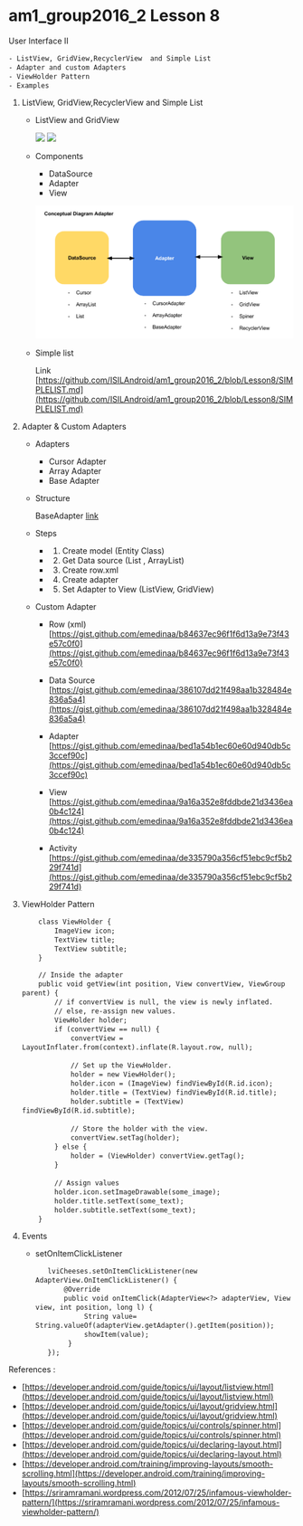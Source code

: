 # am1_group2016_2 Lesson 8

User Interface II

    - ListView, GridView,RecyclerView  and Simple List
    - Adapter and custom Adapters
    - ViewHolder Pattern
    - Examples
   
 1. ListView, GridView,RecyclerView  and Simple List
 
    - ListView and GridView
    
      ![](https://developer.android.com/images/ui/listview.png) ![](https://developer.android.com/images/ui/gridview.png)
            
    - Components
    
        * DataSource
        * Adapter
        * View
        
        ![](https://github.com/ISILAndroid/am1_group2016_2/blob/Lesson8/Android%20Adapter.png)
        
    - Simple list
    
        Link [https://github.com/ISILAndroid/am1_group2016_2/blob/Lesson8/SIMPLELIST.md](https://github.com/ISILAndroid/am1_group2016_2/blob/Lesson8/SIMPLELIST.md)
 
 2. Adapter & Custom Adapters
 
    - Adapters
        * Cursor Adapter
        * Array Adapter
        * Base Adapter
            
    - Structure
    
        BaseAdapter [link](https://github.com/ISILAndroid/am1_group2016_2/blob/Lesson8/ADAPTER.md)
        
    - Steps 
    
        * 1. Create model (Entity Class)
        * 2. Get Data source (List , ArrayList)
        * 3. Create row.xml
        * 4. Create adapter
        * 5. Set Adapter to View (ListView, GridView)
        
    - Custom Adapter
        
        * Row (xml) [https://gist.github.com/emedinaa/b84637ec96f1f6d13a9e73f43e57c0f0](https://gist.github.com/emedinaa/b84637ec96f1f6d13a9e73f43e57c0f0)
        
        * Data Source [https://gist.github.com/emedinaa/386107dd21f498aa1b328484e836a5a4](https://gist.github.com/emedinaa/386107dd21f498aa1b328484e836a5a4)
        
        * Adapter [https://gist.github.com/emedinaa/bed1a54b1ec60e60d940db5c3ccef90c](https://gist.github.com/emedinaa/bed1a54b1ec60e60d940db5c3ccef90c)
        
        * View [https://gist.github.com/emedinaa/9a16a352e8fddbde21d3436ea0b4c124](https://gist.github.com/emedinaa/9a16a352e8fddbde21d3436ea0b4c124)
        
        * Activity [https://gist.github.com/emedinaa/de335790a356cf51ebc9cf5b229f741d](https://gist.github.com/emedinaa/de335790a356cf51ebc9cf5b229f741d)
        
 3. ViewHolder Pattern
 
    ```
        class ViewHolder {
            ImageView icon;
            TextView title;
            TextView subtitle;
        }
    ```
    ```
        // Inside the adapter
        public void getView(int position, View convertView, ViewGroup parent) {
            // if convertView is null, the view is newly inflated.
            // else, re-assign new values.
            ViewHolder holder;
            if (convertView == null) {
                convertView = LayoutInflater.from(context).inflate(R.layout.row, null);

                // Set up the ViewHolder.
                holder = new ViewHolder();
                holder.icon = (ImageView) findViewById(R.id.icon);
                holder.title = (TextView) findViewById(R.id.title);
                holder.subtitle = (TextView) findViewById(R.id.subtitle);

                // Store the holder with the view.
                convertView.setTag(holder);
            } else {
                holder = (ViewHolder) convertView.getTag();
            }

            // Assign values
            holder.icon.setImageDrawable(some_image);
            holder.title.setText(some_text);
            holder.subtitle.setText(some_text);
        }
    ```
    
 4. Events
    
    - setOnItemClickListener
    
        ```
           lviCheeses.setOnItemClickListener(new AdapterView.OnItemClickListener() {
               @Override
               public void onItemClick(AdapterView<?> adapterView, View view, int position, long l) {
                    String value= String.valueOf(adapterView.getAdapter().getItem(position));
                    showItem(value);
                }
           });
        ```
        
 
References :

   - [https://developer.android.com/guide/topics/ui/layout/listview.html](https://developer.android.com/guide/topics/ui/layout/listview.html)
   - [https://developer.android.com/guide/topics/ui/layout/gridview.html](https://developer.android.com/guide/topics/ui/layout/gridview.html)
   - [https://developer.android.com/guide/topics/ui/controls/spinner.html](https://developer.android.com/guide/topics/ui/controls/spinner.html)
   - [https://developer.android.com/guide/topics/ui/declaring-layout.html](https://developer.android.com/guide/topics/ui/declaring-layout.html)
   - [https://developer.android.com/training/improving-layouts/smooth-scrolling.html](https://developer.android.com/training/improving-layouts/smooth-scrolling.html)
   - [https://sriramramani.wordpress.com/2012/07/25/infamous-viewholder-pattern/](https://sriramramani.wordpress.com/2012/07/25/infamous-viewholder-pattern/)
   
   
   
   
